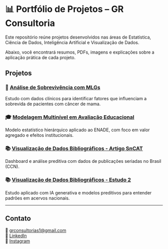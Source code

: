 # 📊 Portfólio de Projetos – GR Consultoria

Este repositório reúne projetos desenvolvidos nas áreas de Estatística, Ciência de Dados, Inteligência Artificial e Visualização de Dados.

Abaixo, você encontrará resumos, PDFs, imagens e explicações sobre a aplicação prática de cada projeto.

## Projetos

### 🧪 [Análise de Sobrevivência com MLGs](./analise-sobrevivencia-mlg/resumo.md)
Estudo com dados clínicos para identificar fatores que influenciam a sobrevida de pacientes com câncer de mama.

### 🎓 [Modelagem Multinível em Avaliação Educacional](./modelagem-multinivel-enade/resumo.md)
Modelo estatístico hierárquico aplicado ao ENADE, com foco em valor agregado e efeitos institucionais.

### 📚 [Visualização de Dados Bibliográficos - Artigo SnCAT](./artigo-SnCAT-analise-dados-bibliograficos/resumo.md)
Dashboard e análise preditiva com dados de publicações seriadas no Brasil (CCN).

### 📚 [Visualização de Dados Bibliográficos - Estudo 2](./dados-bibliograficos-ccn2/resumo.md)
Estudo aplicado com IA generativa e modelos preditivos para entender padrões em acervos nacionais.

---

## Contato

📧 grconsultorias1@gmail.com  
📱 [LinkedIn](https://linkedin.com/in/seuperfil)  
📸 [Instagram](https://instagram.com/grconsultoria)  
